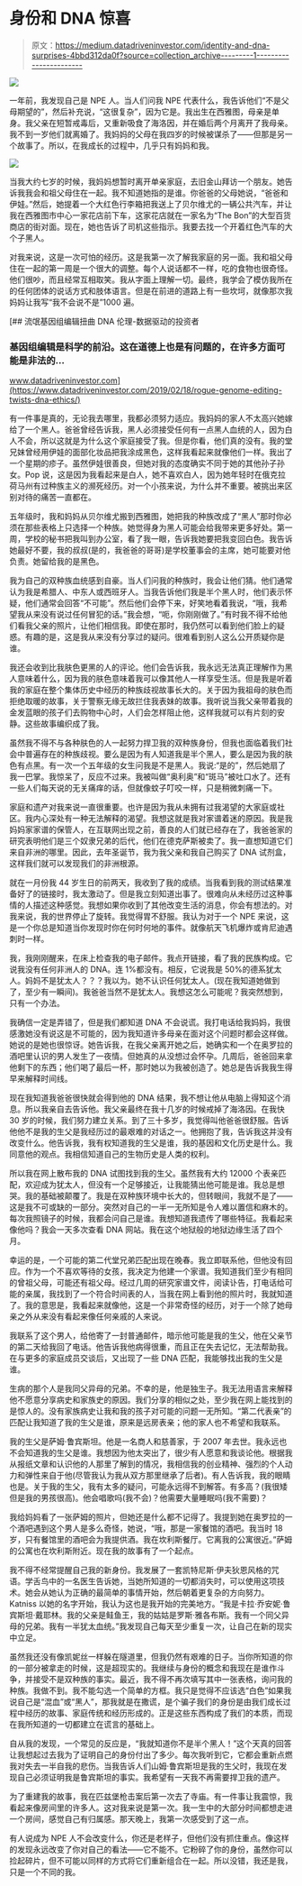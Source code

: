 # 身份和 DNA 惊喜

> 原文：<https://medium.datadriveninvestor.com/identity-and-dna-surprises-4bbd312da0f?source=collection_archive---------1----------------------->

[![](img/dd22771aa38f939b6fefbd4af1fc4751.png)](http://www.track.datadriveninvestor.com/1B9E)

一年前，我发现自己是 NPE 人。当人们问我 NPE 代表什么，我告诉他们“不是父母期望的”，然后补充说，“这很复杂”，因为它是。我出生在西雅图，母亲是单身。我父亲在短暂戒毒后，又重新吸食了海洛因，并在婚后两个月离开了我母亲。我不到一岁他们就离婚了。我妈妈的父母在我四岁的时候被谋杀了——但那是另一个故事了。所以，在我成长的过程中，几乎只有妈妈和我。

![](img/8367c3a1c13bae0c11f32a6f4efa94c3.png)

当我大约七岁的时候，我妈妈想暂时离开单亲家庭，去旧金山拜访一个朋友。她告诉我我会和祖父母住在一起。我不知道她指的是谁。你爸爸的父母她说，“爸爸和伊娃。”然后，她提着一个大红色行李箱把我送上了贝尔维尤的一辆公共汽车，并让我在西雅图市中心一家花店前下车，这家花店就在一家名为“The Bon”的大型百货商店的街对面。现在，她也告诉了司机这些指示。我要去找一个开着红色汽车的大个子黑人。

对我来说，这是一次可怕的经历。这是我第一次了解我家庭的另一面。我和祖父母住在一起的第一周是一个很大的调整。每个人说话都不一样，吃的食物也很奇怪。他们很吵，而且经常互相取笑。我从字面上理解一切。最终，我学会了模仿我所在的任何团体的说话方式和肢体语言。但是在前进的道路上有一些坎坷，就像那次我妈妈让我写“我不会说不是”1000 遍。

[](https://www.datadriveninvestor.com/2019/02/18/rogue-genome-editing-twists-dna-ethics/) [## 流氓基因组编辑扭曲 DNA 伦理-数据驱动的投资者

### 基因组编辑是科学的前沿。这在道德上也是有问题的，在许多方面可能是非法的…

www.datadriveninvestor.com](https://www.datadriveninvestor.com/2019/02/18/rogue-genome-editing-twists-dna-ethics/) 

有一件事是真的，无论我去哪里，我都必须努力适应。我妈妈的家人不太高兴她嫁给了一个黑人。爸爸曾经告诉我，黑人必须接受任何有一点黑人血统的人，因为白人不会，所以这就是为什么这个家庭接受了我。但是你看，他们真的没有。我的堂兄妹曾经用伊娃的面部化妆品把我涂成黑色，这样我看起来就像他们一样。我出了一个星期的疹子。虽然伊娃很善良，但她对我的态度确实不同于她的其他孙子孙女。Pop 说，这是因为我看起来是白人，她不喜欢白人，因为她年轻时在俄克拉荷马州有过种族主义的濒死经历。对一个小孩来说，为什么并不重要。被挑出来区别对待的痛苦一直都在。

五年级时，我和妈妈从贝尔维尤搬到西雅图，她把我的种族改成了“黑人”那时你必须在那些表格上只选择一个种族。她觉得身为黑人可能会给我带来更多好处。第一周，学校的秘书把我叫到办公室，看了我一眼，告诉我她要把我变回白色。我告诉她最好不要，我的叔叔(是的，我爸爸的哥哥)是学校董事会的主席，她可能要对他负责。她留给我的是黑色。

我为自己的双种族血统感到自豪。当人们问我的种族时，我会让他们猜。他们通常认为我是希腊人、中东人或西班牙人。当我告诉他们我是半个黑人时，他们表示怀疑，他们通常会回答“不可能”。然后他们会停下来，好笑地看着我说，“哦，我希望我从来没有说过任何冒犯的话。”我会想，“呃，你刚刚做了。”有时我不得不给他们看我父亲的照片，让他们相信我。即使在那时，我仍然可以看到他们脸上的疑惑。有趣的是，这是我从来没有分享过的疑问。很难看到别人这么公开质疑你是谁。

我还会收到比我肤色更黑的人的评论。他们会告诉我，我永远无法真正理解作为黑人意味着什么，因为我的肤色意味着我可以像其他人一样享受生活。但是我是听着我的家庭在整个集体历史中经历的种族歧视故事长大的。关于因为我祖母的肤色而拒绝取暖的故事，关于警察无缘无故拦住我表妹的故事。我听说当我父亲带着我的金发蓝眼的孩子们去购物中心时，人们会怎样阻止他，这样我就可以有片刻的安静。这些故事编织成了我。

虽然我不得不与各种肤色的人一起努力捍卫我的双种族身份，但我也面临着我们社会中普遍存在的种族歧视。要么是因为有人知道我是半个黑人，要么是因为我的肤色有点黑。有一次一个五年级的女生问我是不是黑人。我说:“是的”，然后她扇了我一巴掌。我惊呆了，反应不过来。我被叫做“奥利奥”和“斑马”被吐口水了。还有一些人们每天说的无关痛痒的话，但就像蚊子叮咬一样，只是稍微刺痛一下。

家庭和遗产对我来说一直很重要。也许是因为我从未拥有过我渴望的大家庭或社区。我内心深处有一种无法解释的渴望。我想这就是我对家谱着迷的原因。我是我妈妈家家谱的保管人，在互联网出现之前，善良的人们就已经存在了，我爸爸家的研究表明他们是三个奴隶兄弟的后代，他们在德克萨斯被卖了。我一直想知道它们来自非洲的哪里。因此，去年圣诞节，我为我父亲和我自己购买了 DNA 试剂盒，这样我们就可以发现我们的非洲根源。

就在一月份我 44 岁生日的前两天，我收到了我的成绩。当我看到我的测试结果准备好了的链接时，我太激动了。但是我立刻知道出事了。很难向从未经历过这种事情的人描述这种感觉。我想如果你收到了其他改变生活的消息，你会有想法的。对我来说，我的世界停止了旋转。我觉得胃不舒服。我认为对于一个 NPE 来说，这是一个你总是知道当你发现时你在何时何地的事件。就像航天飞机爆炸或肯尼迪遇刺时一样。

我，我刚刚醒来，在床上检查我的电子邮件。我点开链接，看了我的民族构成。它说我没有任何非洲人的 DNA。连 1%都没有。相反，它说我是 50%的德系犹太人。妈妈不是犹太人？？？我以为。她不认识任何犹太人。(现在我知道她做到了，至少有一瞬间)。我爸爸当然不是犹太人。我想这怎么可能呢？我突然想到，只有一个办法。

我确信一定是弄错了，但是我们都知道 DNA 不会说谎。我打电话给我妈妈，我很感激她没有说这是不可能的，因为我知道许多母亲在面对这个问题时都会这样做。她说的是她也很惊讶。她告诉我，在我父亲离开她之后，她确实和一个在奥罗拉的酒吧里认识的男人发生了一夜情。但她真的从没想过会怀孕。几周后，爸爸回来拿他剩下的东西；他们喝了最后一杯，那时她以为我被创造了。她总是告诉我我生得早来解释时间线。

现在我知道我爸爸很快就会得到他的 DNA 结果，我不想让他从电脑上得知这个消息。所以我亲自去告诉他。我父亲最终在我十几岁的时候戒掉了海洛因。在我快 30 岁的时候，我们努力建立关系。到了三十多岁，我觉得叫他爸爸很舒服。告诉他他不是我的生父是我经历过的最艰难的对话之一。他拥抱了我，告诉我这并没有改变什么。他告诉我，我有权知道我的生父是谁，我的基因和文化历史是什么。我同意他的观点。我相信知道自己的生物历史是人类的权利。

所以我在网上散布我的 DNA 试图找到我的生父。虽然我有大约 12000 个表亲匹配，欢迎成为犹太人，但没有一个足够接近，让我能猜出他可能是谁。我总是想哭。我的基础被颠覆了。我是在双种族环境中长大的，但转眼间，我就不是了——这是我不可或缺的一部分。突然对自己的一半一无所知是令人难以置信和麻木的。每次我照镜子的时候，我都会问自己是谁。我想知道我遗传了哪些特征。我看起来像他吗？我会一天多次查看 DNA 网站。我在这个地狱般的地狱边缘生活了四个月。

幸运的是，一个可能的第二代堂兄弟匹配出现在晚春。我立即联系他，但他没有回应。作为一个不喜欢等待的女孩，我决定为他建一个家谱。我知道我们至少有相同的曾祖父母，可能还有祖父母。经过几周的研究家谱文件，阅读讣告，打电话给可能的亲属，我找到了一个符合时间表的人，当我在网上看到他的照片时，我就知道了。我的意思是，我看起来就像他，这是一个非常奇怪的经历，对于一个除了她母亲之外从来没有看起来像任何亲戚的人来说。

我联系了这个男人，给他寄了一封普通邮件，暗示他可能是我的生父，他在父亲节的第二天给我回了电话。他告诉我他病得很重，而且正在失去记忆，无法帮助我。在与更多的家庭成员交谈后，又出现了一些 DNA 匹配，我能够找出我的生父是谁。

生病的那个人是我同父异母的兄弟。不幸的是，他是独生子。我无法用语言来解释他不愿意分享病史和家族史的原因。我们分享的相似之处，至少我在网上能找到的是惊人的。没有家族病史让我和我的孩子对可能的问题一无所知。“第二代表亲”的匹配让我知道了我的生父是谁，原来是远房表亲；他的家人也不希望和我联系。

我的生父是萨姆·鲁宾斯坦。他是一名商人和慈善家，于 2007 年去世。我永远也不会知道我的生父是谁。我想因为他太突出了，很少有人愿意和我谈论他。根据我从报纸文章和认识他的人那里了解到的情况，我相信我的创业精神、强烈的个人动力和弹性来自于他(尽管我认为我从双方那里继承了后者)。有人告诉我，我的眼睛也是。关于我的生父，我有太多的疑问，可能永远得不到解答。有多高？(我很矮但是我的男孩很高)。他会唱歌吗(我不会)？他需要大量睡眠吗(我不需要)？

我给妈妈看了一张萨姆的照片，但她还是什么都不记得了。我提到她在奥罗拉的一个酒吧遇到这个男人是多么奇怪，她说，“哦，那是一家餐馆的酒吧。我当时 18 岁，只有餐馆里的酒吧会为我提供酒。我在坎利斯餐厅。它离我的公寓很近。”萨姆的公寓也在坎利斯附近。现在我的故事有了一个起点。

我不得不经常提醒自己我的新身份。我发展了一套凯特尼斯·伊夫狄恩风格的咒语。学舌鸟中的一名医生告诉她，当她所知道的一切都消失时，可以使用这项技术。她会从她认为正确的最简单的事情开始，然后朝着更复杂的方向努力。Katniss 以她的名字开始，我认为这也是我开始的完美地方。“我是卡拉·乔安妮·鲁宾斯坦·戴耶林。我的父亲是鲑鱼王，我的姑姑是罗斯·雅各布斯。我有一个同父异母的兄弟。我有一半犹太血统。”我发现自己每天至少重复一次，让自己在新的现实中立足。

虽然我还没有像凯妮丝一样躲在隧道里，但我仍然有艰难的日子。当你所知道的你的一部分被拿走的时候，这是超现实的。我继续与身份的概念和我现在是谁作斗争，并接受不是双种族的事实。最近，我不得不再次填写其中一张表格，询问我的种族。我做不到。我不能勾选一个简单的方框。我只是觉得不应该选“白色”如果我说自己是“混血”或“黑人”，那我就是在撒谎，是个骗子我们的身份是由我们成长过程中经历的故事、家庭传统和经历形成的。正是这些东西构成了我们的本质，而现在我所知道的一切都建立在谎言的基础上。

自从我的发现，一个常见的反应是，“我就知道你不是半个黑人！”这个天真的回答让我想起过去我为了证明自己的身份付出了多少。每次我听到它，它都会重新点燃我对失去一半自我的悲伤。当我告诉人们山姆·鲁宾斯坦是我的生父时，我现在发现自己必须证明我是鲁宾斯坦的事实。我希望有一天我不再需要捍卫我的遗产。

为了重建我的故事，我在匹兹堡枪击案后第一次去了寺庙。有一件事让我震惊，我看起来像房间里的许多人。这对我来说是第一次。我一生中的大部分时间都想走进一个房间，感觉自己有归属感。那天晚上，我第一次感受到了这一点。

有人说成为 NPE 人不会改变什么，你还是老样子，但他们没有抓住重点。像这样的发现永远改变了你对自己的看法——它不能不。它粉碎了你的身份，虽然你可以捡起碎片，但不可能以同样的方式将它们重新组合在一起。所以没错，我还是我，只是一个不同的我。